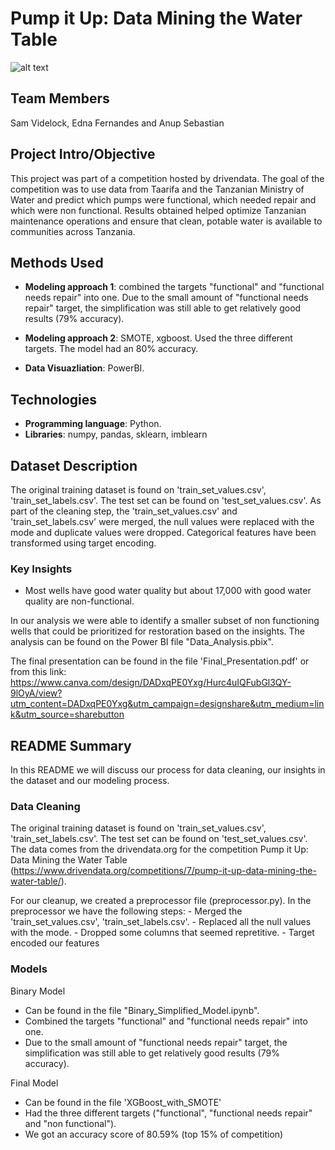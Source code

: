 # Pump it Up: Data Mining the Water Table

![alt text](https://water.org/media/images/Waterorg_Our-Impact_Tanzania_Img-2.original.jpg)

## Team Members

Sam Videlock, Edna Fernandes and Anup Sebastian


## Project Intro/Objective

This project was part of a competition hosted by drivendata. The goal of the competition was to use data from Taarifa and the Tanzanian Ministry of Water and predict which pumps were functional, which needed repair and which were non functional. Results obtained helped optimize Tanzanian maintenance operations and ensure that clean, potable water is available to communities across Tanzania.

## Methods Used
   * **Modeling approach 1**: combined the targets "functional" and "functional needs repair" into one. Due to the small amount of "functional needs repair" target, the simplification was still able to get relatively good  results (79% accuracy).
   
   * **Modeling approach 2**: SMOTE, xgboost. Used the three different targets. The model had an 80% accuracy.
   
   * **Data Visuazliation**: PowerBI.


## Technologies
   * **Programming language**: Python.
   * **Libraries**: numpy, pandas, sklearn, imblearn
   
   
## Dataset Description  

The original training dataset is found on 'train_set_values.csv', 'train_set_labels.csv'. The test set can be found on 'test_set_values.csv'. As part of the cleaning step, the 'train_set_values.csv' and 'train_set_labels.csv' were merged, the null values were replaced with the mode and duplicate values were dropped. Categorical features have been transformed using target encoding. 

### Key Insights
  * Most wells have good water quality but about 17,000 with good water quality are non-functional.
  


In our analysis we were able to identify a smaller subset of non functioning wells that could be prioritized for restoration based on the insights. The analysis can be found on the Power BI file "Data_Analysis.pbix".

The final presentation can be found in the file 'Final_Presentation.pdf' or from this link: https://www.canva.com/design/DADxqPE0Yxg/Hurc4uIQFubGl3QY-9lOyA/view?utm_content=DADxqPE0Yxg&utm_campaign=designshare&utm_medium=link&utm_source=sharebutton



## README Summary

In this README we will discuss our process for data cleaning, our insights in the dataset and our modeling process.



### Data Cleaning

The original training dataset is found on 'train_set_values.csv', 'train_set_labels.csv'. The test set can be found on 'test_set_values.csv'. The data comes from the drivendata.org for the competition Pump it Up: Data Mining the Water Table (https://www.drivendata.org/competitions/7/pump-it-up-data-mining-the-water-table/).

For our cleanup, we created a preprocessor file (preprocessor.py). In the preprocessor we have the following steps:
    - Merged the 'train_set_values.csv', 'train_set_labels.csv'.
    - Replaced all the null values with the mode.
    - Dropped some columns that seemed repretitive.
    - Target encoded our features
    

### Models

Binary Model
  - Can be found in the file "Binary_Simplified_Model.ipynb".
  - Combined the targets "functional" and "functional needs repair" into one.
  - Due to the small amount of "functional needs repair" target, the simplification was still able to get relatively good       results (79% accuracy).


Final Model
  - Can be found in the file 'XGBoost_with_SMOTE'
  - Had the three different targets ("functional", "functional needs repair" and "non functional").
  - We got an accuracy score of 80.59% (top 15% of competition) 
